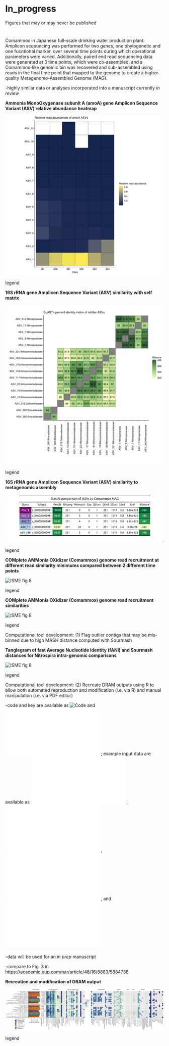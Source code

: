 # In_progress

Figures that may or may never be published

#

Comammox in Japanese full-scale drinking water production plant: Amplicon seqeuncing was performed for two genes, one phylogenetic and one fucntional marker, over several time points during which operational parameters were varied. Additionally, paired end read sequencing data were generated at 3 time points, which were co-assembled, and a Comammox-like genomic bin was recovered and sub-assembled using reads in the final time point that mapped to the genome to create a higher-quality Metagenome-Assembled Genome (MAG). 

  -highly similar data or analyses incorporated into a manuscript currently *in review*

**Ammonia MonoOxygenase subunit A (amoA) gene Amplicon Sequence Variant (ASV) relative abundance heatmap**

![Amo Heat](postdoc/AmoHeat.png)

legend


**16S rRNA gene Amplicon Sequence Variant (ASV) similarity with self matrix**

![16S matrix](postdoc/16SMat.png)

legend


**16S rRNA gene Amplicon Sequence Variant (ASV) similarity to metagenomic assembly**

![16S table](postdoc/16STabl.png)

legend



**COMplete AMMonia OXidizer (Comammox) genome read recruitment at different read similarity minimums compared between 2 different time points**

![ISME fig 8](postdoc/isme8.png)

legend







**COMplete AMMonia OXidizer (Comammox) genome read recruitment similarities**

![ISME fig 8](postdoc/isme8.png)

legend







Computational tool development: (1) Flag outlier contigs that may be mis-binned due to high MASH distance computed with Sourmash

**Tanglegram of fast Average Nucleotide Identity (fANI) and Sourmash distances for Nitrospira intra-genomic comparisons**

![ISME fig 8](postdoc/isme8.png)

legend



Computational tool development: (2) Recreate DRAM outputs using R to allow both automated reproduction and modification (i.e. via R) and manual manipulation (i.e. via PDF editor)

  -code and key are available as
  ![Code](postdoc/DramRec.R)
   and
  ![Key](postdoc/DramKey.txt)
  ; example input data are available as
  ![data1](postdoc/product1.txt)
  ,
  ![data2](postdoc/product2.txt)
  ,
  ![data3](postdoc/stats1.txt)
  , and
  ![data4](postdoc/stats2.txt)
  
  -data will be used for an *in prep* manuscript
  
  -compare to Fig. 3 in https://academic.oup.com/nar/article/48/16/8883/5884738

**Recreation and modification of DRAM output**

![DRAM summary](postdoc/DramSmry_X.png)

legend










